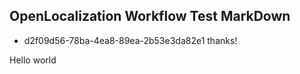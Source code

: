 ## OpenLocalization Workflow Test MarkDown
* d2f09d56-78ba-4ea8-89ea-2b53e3da82e1 
thanks!

Hello world
